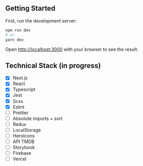## Getting Started

First, run the development server:

```bash
npm run dev
# or
yarn dev
```

Open [http://localhost:3000](http://localhost:3000) with your browser to see the result.

## Technical Stack (in progress)

- [x] Next.js
- [x] React
- [x] Typescript
- [x] Jest
- [x] Scss
- [x] Eslint
- [ ] Prettier
- [ ] Absolute imports + sort
- [ ] Redux
- [ ] LocalStorage
- [ ] HeroIcons
- [ ] API TMDB
- [ ] Storybook
- [ ] Firebase
- [ ] Vercel

